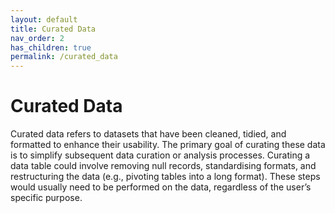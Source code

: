 ```yaml
---
layout: default
title: Curated Data
nav_order: 2
has_children: true
permalink: /curated_data
---
```


# Curated Data

Curated data refers to datasets that have been cleaned, tidied, and formatted to enhance their usability. The primary goal of curating these data is to simplify subsequent data curation or analysis processes. Curating a data table could involve removing null records, standardising formats, and restructuring the data (e.g., pivoting tables into a long format). These steps would usually need to be performed on the data, regardless of the user’s specific purpose.

